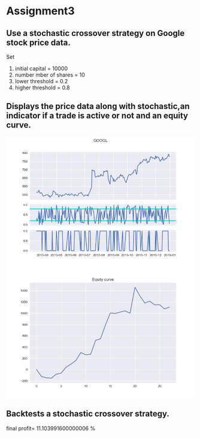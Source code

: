 # Assignment3

## Use a stochastic crossover strategy on Google stock price data. 

Set
1. initial capital  = 10000
2. number mber of shares = 10
3. lower threshold = 0.2
4. higher threshold = 0.8

## Displays the price data along with stochastic,an indicator if a trade is active or not and an equity curve.
![](https://github.com/algo23-222040060/Assignment3/blob/main/GOOGL.png)
![](https://github.com/algo23-222040060/Assignment3/blob/main/Equity.png)

## Backtests a stochastic crossover strategy.
final profit=
11.103991600000006 %
